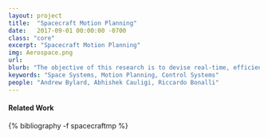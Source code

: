 ```yaml
---
layout: project
title:  "Spacecraft Motion Planning"
date:   2017-09-01 00:00:00 -0700
class: "core"
excerpt: "Spacecraft Motion Planning"
img: Aerospace.png
url: 
blurb: "The objective of this research is to devise real-time, efficient and dependable algorithms for spacecraft autonomous maneuvering, with a focus on dynamic and cluttered environments. Specifically, we aim to devise technologies for the online planning of trajectories in proximity operations, which together with reliable environmental sensing and autonomous high-level decision-making is a key enabler for autonomous spacecraft navigation. To this end, we develop robot motion planning and trajectory optimization techniques, tailor them to aerospace mission constraints (e.g., unique dynamics and environments, often limited computation, etc.), and apply them to aerospace hardware platforms, both on ground test beds and in space."
keywords: "Space Systems, Motion Planning, Control Systems"
people: "Andrew Bylard, Abhishek Cauligi, Riccardo Bonalli"
---
```


<h4 class="bibliography">Related Work</h4>
<div class="project_bib">
{% bibliography -f spacecraftmp %}
</div>
